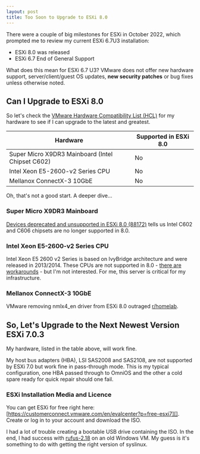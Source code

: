 ```yaml
---
layout: post
title: Too Soon to Upgrade to ESXi 8.0
---
```


There were a couple of big milestones for ESXi in October 2022, which prompted me to review my current ESXi 6.7U3 installation:

- ESXi 8.0 was released
- ESXi 6.7 End of General Support

What does this mean for ESXi 6.7 U3? VMware does not offer new hardware support, server/client/guest OS updates, **new security patches** or bug fixes  unless otherwise noted.

## Can I Upgrade to ESXi 8.0

So let's check the [VMware Hardware Compatibility List (HCL)][] for my hardware to see if I can upgrade to the latest and greatest.

| Hardware                                         | Supported in ESXi 8.0 |
| ------------------------------------------------ | --------------------- |
| Super Micro X9DR3 Mainboard (Intel Chipset C602) | No                    |
| Intel Xeon E5-2600-v2 Series CPU                 | No                    |
| Mellanox ConnectX-3 10GbE                        | No                    |

Oh, that's not a good start. A deeper dive...

### Super Micro X9DR3 Mainboard

[Devices deprecated and unsupported in ESXi 8.0 (88172)][] tells us Intel C602 and C606 chipsets are no longer supported in 8.0.

### Intel Xeon E5-2600-v2 Series CPU

Intel Xeon E5 2600 v2 Series is based on IvyBridge architecture and were released in 2013/2014. These CPUs are not supported in 8.0 - [there are workarounds][] - but I'm not interested. For me, this server is critical for my infrastructure.

### Mellanox ConnectX-3 10GbE

VMware removing nmlx4_en driver from ESXi 8.0 outraged [r/homelab][].

## So, Let's Upgrade to the Next Newest Version ESXi 7.0.3

My hardware, listed in the table above, will work fine.

My host bus adapters (HBA), LSI SAS2008 and SAS2108, are not supported by ESXi 7.0 but work fine in pass-through mode. This is my typical configuration, one HBA passed through to OmniOS and the other a cold spare ready for quick repair should one fail.

### ESXi Installation Media and Licence

You can get ESXi for free right here: [https://customerconnect.vmware.com/en/evalcenter?p=free-esxi7][]. Create or log in to your account and download the ISO.

I had a lot of trouble creating a bootable USB drive containing the ISO. In the end, I had success with [rufus-2.18][] on an old Windows VM. My guess is it's something to do with getting the right version of syslinux.

[VMware Hardware Compatibility List (HCL)]: https://www.vmware.com/resources/compatibility/
[Devices deprecated and unsupported in ESXi 8.0 (88172)]: https://kb.vmware.com/s/article/88172
[there are workarounds]: https://williamlam.com/2022/09/homelab-considerations-for-vsphere-8.html
[r/homelab]: https://www.reddit.com/r/homelab/
[https://customerconnect.vmware.com/en/evalcenter?p=free-esxi7]: https://customerconnect.vmware.com/en/evalcenter?p=free-esxi7
[rufus-2.18]: https://rufus.ie/downloads/